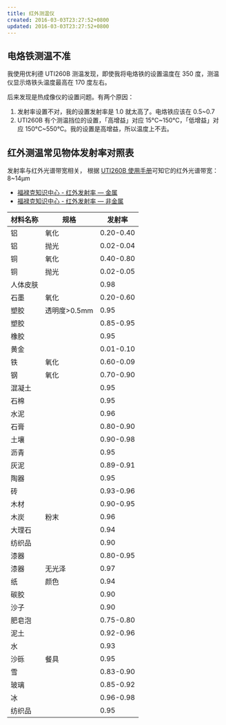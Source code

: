 ```yaml
---
title: 红外测温仪
created: 2016-03-03T23:27:52+0800
updated: 2016-03-03T23:27:52+0800
---
```



## 电烙铁测温不准

我使用优利德 UTI260B 测温发现，即使我将电烙铁的设置温度在 350 度，测温仪显示烙铁头温度最高在 170 度左右。

后来发现是热成像仪的设置问题。有两个原因：

1. 发射率设置不对，我的设置发射率是 1.0 就太高了。电烙铁应该在 0.5~0.7
2. UTI260B 有个测温挡位的设置，「高增益」对应 15°C~150°C，「低增益」对应 150°C~550°C。我的设置是高增益，所以温度上不去。

## 红外测温常见物体发射率对照表

发射率与红外光谱带宽相关，
根据 [UTI260B 使用手册](https://meters.uni-trend.com.cn/static/upload/file/20240131/1706670652432702.pdf)可知它的红外光谱带宽：8~14µm

- [福禄克知识中心 - 红外发射率 — 金属](https://www.flukeprocessinstruments.com.cn/cn/service-and-support/knowledge-center/infrared-technology/irt/%E5%8F%91%E5%B0%84%E7%8E%87-%E9%87%91%E5%B1%9E)
- [福禄克知识中心 - 红外发射率 — 非金属](https://www.flukeprocessinstruments.com.cn/cn/service-and-support/knowledge-center/infrared-technology/irt/%E5%8F%91%E5%B0%84%E7%8E%87-%E9%9D%9E%E9%87%91%E5%B1%9E)

| 材料名称 | 规格         | 发射率    |
|----------|--------------|-----------|
| 铝       | 氧化         | 0.20-0.40 |
| 铝       | 抛光         | 0.02-0.04 |
| 铜       | 氧化         | 0.40-0.80 |
| 铜       | 抛光         | 0.02-0.05 |
| 人体皮肤 |              | 0.98      |
| 石墨     | 氧化         | 0.20-0.60 |
| 塑胶     | 透明度>0.5mm | 0.95      |
| 塑胶     |              | 0.85-0.95 |
| 橡胶     |              | 0.95      |
| 黄金     |              | 0.01-0.10 |
| 铁       | 氧化         | 0.60-0.09 |
| 钢       | 氧化         | 0.70-0.90 |
| 混凝土   |              | 0.95      |
| 石棉     |              | 0.95      |
| 水泥     |              | 0.96      |
| 石膏     |              | 0.80-0.90 |
| 土壤     |              | 0.90-0.98 |
| 沥青     |              | 0.95      |
| 灰泥     |              | 0.89-0.91 |
| 陶器     |              | 0.95      |
| 砖       |              | 0.93-0.96 |
| 木材     |              | 0.90-0.95 |
| 木炭     | 粉末         | 0.96      |
| 大理石   |              | 0.94      |
| 纺织品   |              | 0.90      |
| 漆器     |              | 0.80-0.95 |
| 漆器     | 无光泽       | 0.97      |
| 纸       | 颜色         | 0.94      |
| 碳胶     |              | 0.90      |
| 沙子     |              | 0.90      |
| 肥皂泡   |              | 0.75-0.80 |
| 泥土     |              | 0.92-0.96 |
| 水       |              | 0.93      |
| 沙砾     | 餐具         | 0.95      |
| 雪       |              | 0.83-0.90 |
| 玻璃     |              | 0.85-0.92 |
| 冰       |              | 0.96-0.98 |
| 纺织品   |              | 0.95      |
